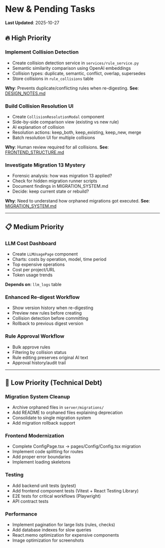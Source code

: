 # New & Pending Tasks

**Last Updated**: 2025-10-27

## 🔥 High Priority

### Implement Collision Detection
- Create collision detection service in `services/rule_service.py`
- Semantic similarity comparison using OpenAI embeddings
- Collision types: duplicate, semantic, conflict, overlap, supersedes
- Store collisions in `rule_collisions` table

**Why**: Prevents duplicate/conflicting rules when re-digesting.
**See**: [DESIGN_NOTES.md](DESIGN_NOTES.md)

### Build Collision Resolution UI
- Create `CollisionResolutionModal` component
- Side-by-side comparison view (existing vs new rule)
- AI explanation of collision
- Resolution actions: keep_both, keep_existing, keep_new, merge
- Batch resolution UI for multiple collisions

**Why**: Human review required for all collisions.
**See**: [FRONTEND_STRUCTURE.md](FRONTEND_STRUCTURE.md)

### Investigate Migration 13 Mystery
- Forensic analysis: how was migration 13 applied?
- Check for hidden migration runner scripts
- Document findings in MIGRATION_SYSTEM.md
- Decide: keep current state or rebuild?

**Why**: Need to understand how orphaned migrations got executed.
**See**: [MIGRATION_SYSTEM.md](MIGRATION_SYSTEM.md)

---

## 📋 Medium Priority

### LLM Cost Dashboard
- Create `LLMUsagePage` component
- Charts: costs by operation, model, time period
- Top expensive operations
- Cost per project/URL
- Token usage trends

**Depends on**: `llm_logs` table

### Enhanced Re-digest Workflow
- Show version history when re-digesting
- Preview new rules before creating
- Collision detection before committing
- Rollback to previous digest version

### Rule Approval Workflow
- Bulk approve rules
- Filtering by collision status
- Rule editing preserves original AI text
- Approval history/audit trail

---

## 🔧 Low Priority (Technical Debt)

### Migration System Cleanup
- Archive orphaned files in `server/migrations/`
- Add README to orphaned files explaining deprecation
- Consolidate to single migration system
- Add migration rollback support

### Frontend Modernization
- Complete ConfigPage.tsx → pages/Config/Config.tsx migration
- Implement code splitting for routes
- Add proper error boundaries
- Implement loading skeletons

### Testing
- Add backend unit tests (pytest)
- Add frontend component tests (Vitest + React Testing Library)
- E2E tests for critical workflows (Playwright)
- API contract tests

### Performance
- Implement pagination for large lists (rules, checks)
- Add database indexes for slow queries
- React.memo optimization for expensive components
- Image optimization for screenshots
